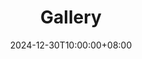 ---
title: 'Gallery'
date: "2024-12-30T10:00:00+08:00"
type: landing

design:
  spacing: '5rem'

# Page sections
sections:
  - block: markdown
    content:
      title: 2023
      text: |-
        This photo was taken in November 2023, when our people in the Powell Group celebrated Dr Nadeem Natt's completion of his PhD 🍻
        ![powellgroup](powellgroup.jpg)
  - block: markdown
    content:
      title: 2022
      text: |-
        This is my first poster! It was exciting to tell people about my project, especially when they were interested in my research 😄
        ![poster](poster.jpg)
        I visited Lone Pine with the Krenske Group in August to see the cute koalas 🐨
        ![krenskegroup](krenskegroup.jpg)
  - block: markdown
    content:
      title: 2021
      text: |-
        Sports Day during my internship at BGI 🏆
        ![bgi](bgi.jpg)
        With colleagues from IMPAQ at the seaside in Shenzhen 🌊
        ![impaq](impaq.jpg) 
        I was working in the lab 👩‍🔬
        ![lab](lab.jpg) 
---